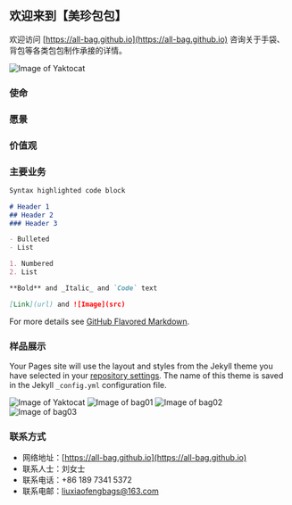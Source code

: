 ## 欢迎来到【美珍包包】

欢迎访问 [https://all-bag.github.io](https://all-bag.github.io) 咨询关于手袋、背包等各类包包制作承接的详情。

![Image of Yaktocat](https://octodex.github.com/images/hula_loop_octodex03.gif)

### 使命
### 愿景
### 价值观

### 主要业务


```markdown
Syntax highlighted code block

# Header 1
## Header 2
### Header 3

- Bulleted
- List

1. Numbered
2. List

**Bold** and _Italic_ and `Code` text

[Link](url) and ![Image](src)
```

For more details see [GitHub Flavored Markdown](https://guides.github.com/features/mastering-markdown/).

### 样品展示

Your Pages site will use the layout and styles from the Jekyll theme you have selected in your [repository settings](https://github.com/all-bag/all-bag.github.io/settings). The name of this theme is saved in the Jekyll `_config.yml` configuration file.

![Image of Yaktocat](https://flic.kr/p/2iEJxNq)
![Image of bag01](https://flic.kr/p/2iEJxNq)
![Image of bag02](https://flic.kr/p/2iEMkqM)
![Image of bag03](https://flic.kr/p/2iENMf6)

### 联系方式

- 网络地址：[https://all-bag.github.io](https://all-bag.github.io)
- 联系人士：刘女士
- 联系电话：+86 189 7341 5372
- 联系电邮：[liuxiaofengbags@163.com](liuxiaofengbags@163.com)

